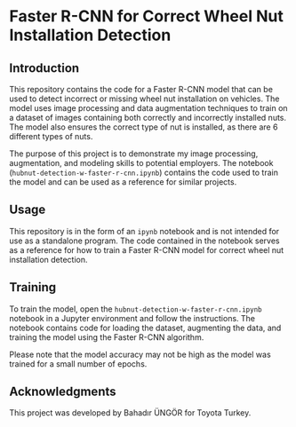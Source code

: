 # Faster R-CNN for Correct Wheel Nut Installation Detection

## Introduction
This repository contains the code for a Faster R-CNN model that can be used to detect incorrect or missing wheel nut installation on vehicles. The model uses image processing and data augmentation techniques to train on a dataset of images containing both correctly and incorrectly installed nuts. The model also ensures the correct type of nut is installed, as there are 6 different types of nuts.

The purpose of this project is to demonstrate my image processing, augmentation, and modeling skills to potential employers. The notebook (`hubnut-detection-w-faster-r-cnn.ipynb`) contains the code used to train the model and can be used as a reference for similar projects.

## Usage
This repository is in the form of an `ipynb` notebook and is not intended for use as a standalone program. The code contained in the notebook serves as a reference for how to train a Faster R-CNN model for correct wheel nut installation detection.

## Training
To train the model, open the `hubnut-detection-w-faster-r-cnn.ipynb` notebook in a Jupyter environment and follow the instructions. The notebook contains code for loading the dataset, augmenting the data, and training the model using the Faster R-CNN algorithm. 

Please note that the model accuracy may not be high as the model was trained for a small number of epochs.

## Acknowledgments
This project was developed by Bahadır ÜNGÖR for Toyota Turkey.
